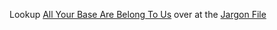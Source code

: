 Lookup [All Your Base Are Belong To Us][1] over at the [Jargon File][2]

[1]: http://www.catb.org/~esr/jargon/html/A/all-your-base-are-belong-to-us.html
[2]: http://www.catb.org/~esr/jargon/html/go01.html